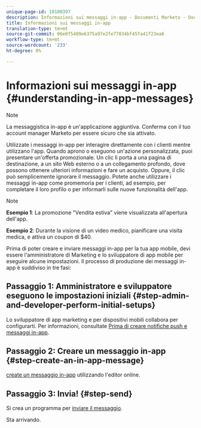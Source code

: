 ```yaml
---
unique-page-id: 10100397
description: Informazioni sui messaggi in-app - Documenti Marketo - Documentazione prodotto
title: Informazioni sui messaggi in-app
translation-type: tm+mt
source-git-commit: 06e0f5489e6375a97e2fe77834bf45fa41f23ea6
workflow-type: tm+mt
source-wordcount: '233'
ht-degree: 0%

---
```



# Informazioni sui messaggi in-app {#understanding-in-app-messages}

>[!NOTE]
>
>La messaggistica in-app è un&#39;applicazione aggiuntiva. Conferma con il tuo account manager Marketo per essere sicuro che sia attivato.

Utilizzate i messaggi in-app per interagire direttamente con i clienti mentre utilizzano l&#39;app. Quando aprono o eseguono un&#39;azione personalizzata, puoi presentare un&#39;offerta promozionale. Un clic li porta a una pagina di destinazione, a un sito Web esterno o a un collegamento profondo, dove possono ottenere ulteriori informazioni e fare un acquisto. Oppure, il clic può semplicemente ignorare il messaggio.  Potete anche utilizzare i messaggi in-app come promemoria per i clienti, ad esempio, per completare il loro profilo o per informarli sulle nuove funzionalità dell&#39;app.

>[!NOTE]
>
>**Esempio 1**: La promozione &quot;Vendita estiva&quot; viene visualizzata all&#39;apertura dell&#39;app.
>
>**Esempio 2**: Durante la visione di un video medico, pianificare una visita medica, e attiva un coupon di $40.

Prima di poter creare e inviare messaggi in-app per la tua app mobile, devi essere l&#39;amministratore di Marketing e lo sviluppatore di app mobile per eseguire alcune impostazioni.  Il processo di produzione dei messaggi in-app è suddiviso in tre fasi:

## Passaggio 1: Amministratore e sviluppatore eseguono le impostazioni iniziali {#step-admin-and-developer-perform-initial-setups}

Lo sviluppatore di app marketing e per dispositivi mobili collabora per configurarti. Per informazioni, consultate [Prima di creare notifiche push e messaggi in-app](/help/marketo/product-docs/mobile-marketing/admin/before-you-create-push-notifications-and-in-app-messages.md).

## Passaggio 2: Creare un messaggio in-app {#step-create-an-in-app-message}

[create un messaggio in-app](/help/marketo/product-docs/mobile-marketing/in-app-messages/creating-in-app-messages/create-an-in-app-message.md) utilizzando l&#39;editor online.

## Passaggio 3: Invia! {#step-send}

Si crea un programma per [inviare il messaggio](/help/marketo/product-docs/mobile-marketing/in-app-messages/sending-your-in-app-message/send-your-in-app-message.md).

Sta arrivando.
